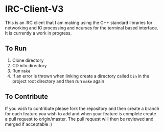 # IRC-Client-V3
This is an IRC client that I am making using the C++ standard libraries for networking and IO processing and ncurses for the terminal based interface. It is currently a work in progress.

## To Run
1. Clone directory
2. CD into directory
3. Run ```make```
4. If an error is thrown when linking create a directory called ```bin``` in the project root directory and then run ```make``` again

## To Contribute
If you wish to contribute please fork the repository and then create a branch for each feature you wish to add and when your feature is complete create a pull request to origin/master. The pull request will then be reviewed and merged if acceptable :)
